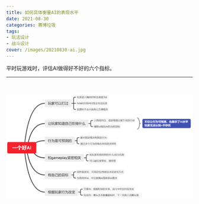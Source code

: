 ```yaml
---
title: 如何具体衡量AI的表现水平
date: 2021-08-30
categories: 赛博垃圾
tags: 
- 玩法设计
- 战斗设计
cover: /images/20210830-ai.jpg
---
```


平时玩游戏时，评估AI做得好不好的六个指标。

<!--more-->

---

   <br/>

![](/images/20210830-ai/xmind-ai.png)

   <br/>

